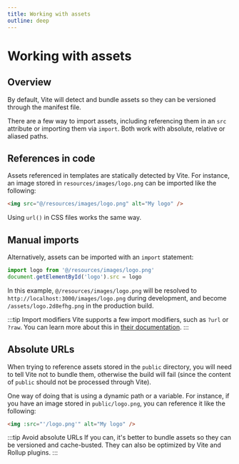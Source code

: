 ```yaml
---
title: Working with assets
outline: deep
---
```


# Working with assets

## Overview

By default, Vite will detect and bundle assets so they can be versioned through the manifest file.

There are a few way to import assets, including referencing them in an `src` attribute or importing them via `import`. Both work with absolute, relative or aliased paths.

## References in code

Assets referenced in templates are statically detected by Vite. For instance, an image stored in `resources/images/logo.png` can be imported like the following:

```html
<img src="@/resources/images/logo.png" alt="My logo" />
```

Using `url()` in CSS files works the same way.

## Manual imports

Alternatively, assets can be imported with an `import` statement:

```js
import logo from '@/resources/images/logo.png'
document.getElementById('logo').src = logo
```

In this example, `@/resources/images/logo.png` will be resolved to `http://localhost:3000/images/logo.png` during development, and become `/assets/logo.2d8efhg.png` in the production build.

:::tip Import modifiers
Vite supports a few import modifiers, such as `?url` or `?raw`. You can learn more about this in [their documentation](https://vitejs.dev/guide/assets.html#the-public-directory).
:::


## Absolute URLs

When trying to reference assets stored in the `public` directory, you will need to tell Vite not to bundle them, otherwise the build will fail (since the content of `public` should not be processed through Vite).

One way of doing that is using a dynamic path or a variable. For instance, if you have an image stored in `public/logo.png`, you can reference it like the following:

```html
<img :src="'/logo.png'" alt="My logo" />
```

:::tip Avoid absolute URLs
If you can, it's better to bundle assets so they can be versioned and cache-busted. They can also be optimized by Vite and Rollup plugins.
:::
